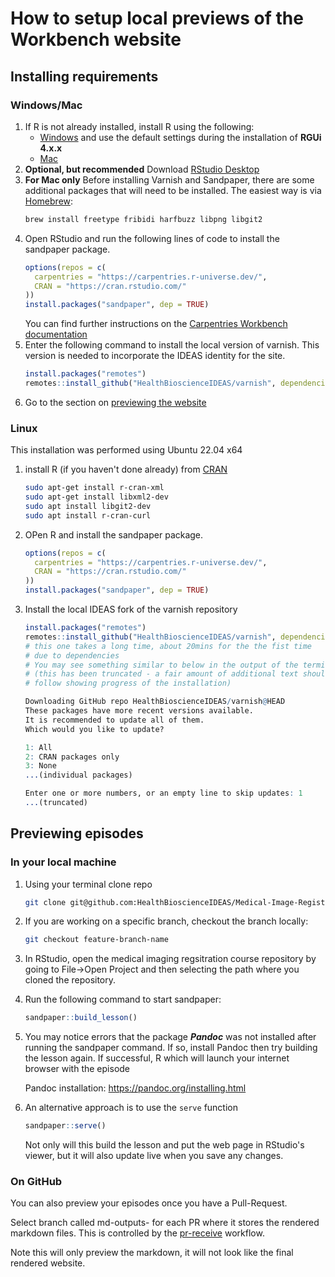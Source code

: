 # How to setup local previews of the Workbench website

## Installing requirements
### Windows/Mac
1. If R is not already installed, install R using the following: 
   * [Windows](https://cran.r-project.org/bin/windows/base/) and use the default settings during the installation of **RGUi 4.x.x**
   * [Mac](https://cran.r-project.org/bin/macosx/)
1. **Optional, but recommended** Download [RStudio Desktop](https://posit.co/download/rstudio-desktop/)
1. **For Mac only** Before installing Varnish and Sandpaper, there are some 
additional packages that will need to be installed. The easiest way is via 
[Homebrew](https://brew.sh/):
   ```bash
   brew install freetype fribidi harfbuzz libpng libgit2
   ```
1. Open RStudio and run the following lines of code to install the sandpaper package. 
   ```r
   options(repos = c(
     carpentries = "https://carpentries.r-universe.dev/", 
     CRAN = "https://cran.rstudio.com/"
   ))
   install.packages("sandpaper", dep = TRUE)
   ```
   You can find further instructions on the
[Carpentries Workbench documentation](https://carpentries.github.io/sandpaper-docs/index.html)
1. Enter the following command to install the local version of varnish. This
version is needed to incorporate the IDEAS identity for the site. 
   ```r
   install.packages("remotes")
   remotes::install_github("HealthBioscienceIDEAS/varnish", dependencies = TRUE)
   ```
1. Go to the section on [previewing the website](#previewing-episodes)

### Linux
This installation was performed using Ubuntu 22.04 x64

1. install R (if you haven't done already) from  [CRAN](https://cran.r-project.org/bin/linux/ubuntu/) 
   ```bash
   sudo apt-get install r-cran-xml
   sudo apt-get install libxml2-dev
   sudo apt install libgit2-dev
   sudo apt install r-cran-curl
   ```
1. OPen R and install the sandpaper package. 
   ```r
   options(repos = c(
     carpentries = "https://carpentries.r-universe.dev/", 
     CRAN = "https://cran.rstudio.com/"
   ))
   install.packages("sandpaper", dep = TRUE)
   ```
1. Install the local IDEAS fork of the varnish repository
   ```r
   install.packages("remotes")
   remotes::install_github("HealthBioscienceIDEAS/varnish", dependencies = TRUE)
   # this one takes a long time, about 20mins for the the fist time 
   # due to dependencies
   # You may see something similar to below in the output of the terminal
   # (this has been truncated - a fair amount of additional text should
   # follow showing progress of the installation)
   
   Downloading GitHub repo HealthBioscienceIDEAS/varnish@HEAD
   These packages have more recent versions available.
   It is recommended to update all of them.
   Which would you like to update?

   1: All                                      
   2: CRAN packages only                       
   3: None
   ...(individual packages)

   Enter one or more numbers, or an empty line to skip updates: 1
   ...(truncated)
   ```
## Previewing episodes
### In your local machine
1. Using your terminal clone repo
   ```bash
   git clone git@github.com:HealthBioscienceIDEAS/Medical-Image-Registration-Short-Course.git 
   ```
1. If you are working on a specific branch, checkout the branch locally:
   ```bash
   git checkout feature-branch-name
   ``` 
1. In RStudio, open the medical imaging regsitration course repository by going to
File->Open Project and then selecting the path where you cloned the repository.
1. Run the following command to start sandpaper: 
   ```r
   sandpaper::build_lesson()
   ```
1. You may notice errors that the package _**Pandoc**_  was not installed
after running the sandpaper command. If so, install Pandoc then try building 
the lesson again. If successful, R which will launch your internet browser with the episode

   Pandoc installation: https://pandoc.org/installing.html
1. An alternative approach is to use the `serve` function
   ```r
   sandpaper::serve()
   ```
   Not only will this build the lesson and put the web page in RStudio's viewer,
   but it will also update live when you save any changes.

### On GitHub
You can also preview your episodes once you have a Pull-Request.

Select branch called md-outputs-<PR-number> for each PR where it stores the 
rendered markdown files. This is controlled by the [pr-receive](https://carpentries.github.io/sandpaper-docs/pull-request.html#reviewing-a-pull-request) workflow. 

Note this will only preview the markdown, it will not look like the final
rendered website.


